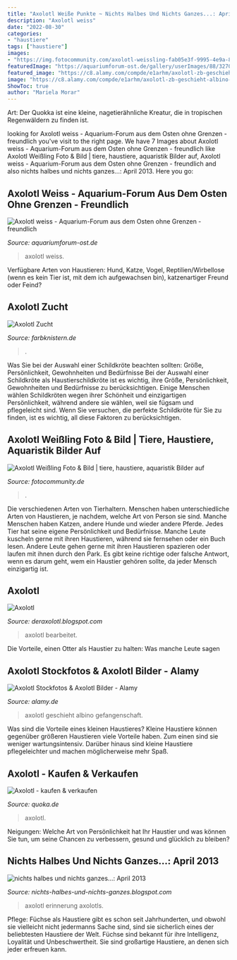 ```yaml
---
title: "Axolotl Weiße Punkte ~ Nichts Halbes Und Nichts Ganzes...: April 2013"
description: "Axolotl weiss"
date: "2022-08-30"
categories:
- "haustiere"
tags: ["haustiere"]
images:
- "https://img.fotocommunity.com/axolotl-weissling-fab05e3f-9995-4e9a-84f6-f8a3b3662c96.jpg?width=1000"
featuredImage: "https://aquariumforum-ost.de/gallery/userImages/88/3270-8827fc6d-large.jpg"
featured_image: "https://c8.alamy.com/compde/e1arhm/axolotl-zb-geschieht-albino-in-gefangenschaft-deutschland-e1arhm.jpg"
image: "https://c8.alamy.com/compde/e1arhm/axolotl-zb-geschieht-albino-in-gefangenschaft-deutschland-e1arhm.jpg"
ShowToc: true
author: "Mariela Morar"
---
```



Art: Der Quokka ist eine kleine, nagetierähnliche Kreatur, die in tropischen Regenwäldern zu finden ist.

	

		
looking for Axolotl weiss - Aquarium-Forum aus dem Osten ohne Grenzen - freundlich you've visit to the right page. We have 7 Images about Axolotl weiss - Aquarium-Forum aus dem Osten ohne Grenzen - freundlich like Axolotl Weißling Foto &amp; Bild | tiere, haustiere, aquaristik Bilder auf, Axolotl weiss - Aquarium-Forum aus dem Osten ohne Grenzen - freundlich and also nichts halbes und nichts ganzes...: April 2013. Here you go:
		
    
## Axolotl Weiss - Aquarium-Forum Aus Dem Osten Ohne Grenzen - Freundlich

<img loading=lazy src="https://aquariumforum-ost.de/gallery/userImages/88/3270-8827fc6d-large.jpg" onerror="this.onerror=null;this.src='https://tse3.mm.bing.net/th?id=OIP.6BtJGvN2POfuAqBQcJdGlQHaGq&amp;pid=15.1';" alt="Axolotl weiss - Aquarium-Forum aus dem Osten ohne Grenzen - freundlich">

_Source: aquariumforum-ost.de_

>axolotl weiss. 

	

Verfügbare Arten von Haustieren: Hund, Katze, Vogel, Reptilien/Wirbellose (wenn es kein Tier ist, mit dem ich aufgewachsen bin), katzenartiger Freund oder Feind?

    
## Axolotl Zucht

<img loading=lazy src="http://file2.npage.de/012861/37/bilder/1406256123012880.jpg" onerror="this.onerror=null;this.src='https://tse2.mm.bing.net/th?id=OIP.ggoycGf1JBbvNC_gv5YBygHaGv&amp;pid=15.1';" alt="Axolotl Zucht">

_Source: farbknistern.de_

>. 

	

Was Sie bei der Auswahl einer Schildkröte beachten sollten: Größe, Persönlichkeit, Gewohnheiten und Bedürfnisse
Bei der Auswahl einer Schildkröte als Haustierschildkröte ist es wichtig, ihre Größe, Persönlichkeit, Gewohnheiten und Bedürfnisse zu berücksichtigen. Einige Menschen wählen Schildkröten wegen ihrer Schönheit und einzigartigen Persönlichkeit, während andere sie wählen, weil sie fügsam und pflegeleicht sind. Wenn Sie versuchen, die perfekte Schildkröte für Sie zu finden, ist es wichtig, all diese Faktoren zu berücksichtigen.

    
## Axolotl Weißling Foto &amp; Bild | Tiere, Haustiere, Aquaristik Bilder Auf

<img loading=lazy src="https://img.fotocommunity.com/axolotl-weissling-fab05e3f-9995-4e9a-84f6-f8a3b3662c96.jpg?width=1000" onerror="this.onerror=null;this.src='https://tse1.mm.bing.net/th?id=OIP.7CbuhCNfPOJlputk0KGgUQHaE8&amp;pid=15.1';" alt="Axolotl Weißling Foto &amp; Bild | tiere, haustiere, aquaristik Bilder auf">

_Source: fotocommunity.de_

>. 

	

Die verschiedenen Arten von Tierhaltern.
Menschen haben unterschiedliche Arten von Haustieren, je nachdem, welche Art von Person sie sind. Manche Menschen haben Katzen, andere Hunde und wieder andere Pferde. Jedes Tier hat seine eigene Persönlichkeit und Bedürfnisse. Manche Leute kuscheln gerne mit ihren Haustieren, während sie fernsehen oder ein Buch lesen. Andere Leute gehen gerne mit ihren Haustieren spazieren oder laufen mit ihnen durch den Park. Es gibt keine richtige oder falsche Antwort, wenn es darum geht, wem ein Haustier gehören sollte, da jeder Mensch einzigartig ist.

    
## Axolotl

<img loading=lazy src="https://1.bp.blogspot.com/-1UwciA7gm1Y/UYUqb0gOOlI/AAAAAAAAAkE/nT6DIM36Dss/s1600/_IGP2187.JPG" onerror="this.onerror=null;this.src='https://tse1.mm.bing.net/th?id=OIP.toY-JxkLfDzba7BN3krIfwHaF-&amp;pid=15.1';" alt="Axolotl">

_Source: deraxolotl.blogspot.com_

>axolotl bearbeitet. 

	

Die Vorteile, einen Otter als Haustier zu halten: Was manche Leute sagen

    
## Axolotl Stockfotos &amp; Axolotl Bilder - Alamy

<img loading=lazy src="https://c8.alamy.com/compde/e1arhm/axolotl-zb-geschieht-albino-in-gefangenschaft-deutschland-e1arhm.jpg" onerror="this.onerror=null;this.src='https://tse2.mm.bing.net/th?id=OIP.LZlawYrC7dtQVjpqUifPAgEjDW&amp;pid=15.1';" alt="Axolotl Stockfotos &amp; Axolotl Bilder - Alamy">

_Source: alamy.de_

>axolotl geschieht albino gefangenschaft. 

	

Was sind die Vorteile eines kleinen Haustieres?
Kleine Haustiere können gegenüber größeren Haustieren viele Vorteile haben. Zum einen sind sie weniger wartungsintensiv. Darüber hinaus sind kleine Haustiere pflegeleichter und machen möglicherweise mehr Spaß.

    
## Axolotl - Kaufen &amp; Verkaufen

<img loading=lazy src="https://pic0.qimage.de/84/14/93/s244931484.jpg" onerror="this.onerror=null;this.src='https://tse1.mm.bing.net/th?id=OIP.tHwPZ8WUsqEJqiO5e0rgvgAAAA&amp;pid=15.1';" alt="Axolotl - kaufen &amp; verkaufen">

_Source: quoka.de_

>axolotl. 

	

Neigungen: Welche Art von Persönlichkeit hat Ihr Haustier und was können Sie tun, um seine Chancen zu verbessern, gesund und glücklich zu bleiben?

    
## Nichts Halbes Und Nichts Ganzes...: April 2013

<img loading=lazy src="http://3.bp.blogspot.com/-FndcNw1GPM4/TjmTtww01BI/AAAAAAAAACM/veESfwAWQUI/s1600/axolotl1.jpg" onerror="this.onerror=null;this.src='https://tse1.mm.bing.net/th?id=OIP.vjzcppF46CUUZvFpFAQX0QAAAA&amp;pid=15.1';" alt="nichts halbes und nichts ganzes...: April 2013">

_Source: nichts-halbes-und-nichts-ganzes.blogspot.com_

>axolotl erinnerung axolotls. 

	

Pflege:
Füchse als Haustiere gibt es schon seit Jahrhunderten, und obwohl sie vielleicht nicht jedermanns Sache sind, sind sie sicherlich eines der beliebtesten Haustiere der Welt. Füchse sind bekannt für ihre Intelligenz, Loyalität und Unbeschwertheit. Sie sind großartige Haustiere, an denen sich jeder erfreuen kann.

